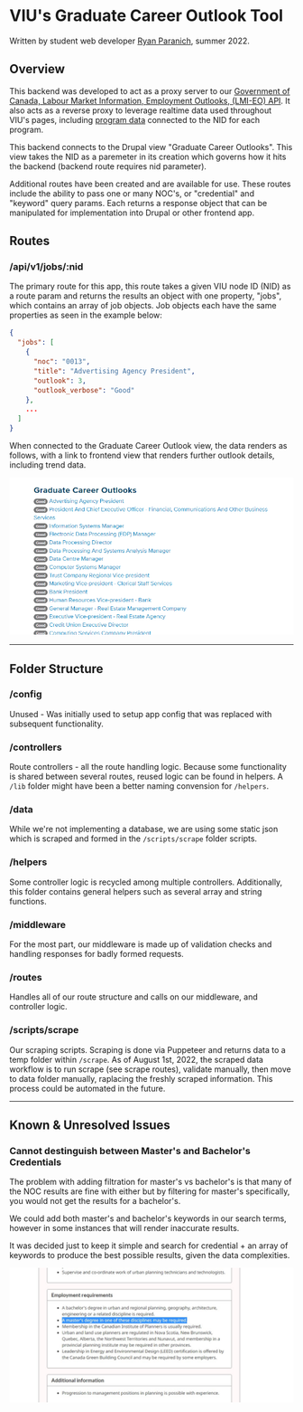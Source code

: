 # VIU's Graduate Career Outlook Tool

Written by student web developer [Ryan Paranich](https://www.github.com/rogadev), summer 2022.

## Overview

This backend was developed to act as a proxy server to our [Government of Canada, Labour Market Information, Employment Outlooks, (LMI-EO) API](https://esdc-edsc.api.canada.ca/en/detail?api=lmi-outlooks). It also acts as a reverse proxy to leverage realtime data used throughout VIU's pages, including [program data](https://www.viu.ca/program-export-emp-json) connected to the NID for each program.

This backend connects to the Drupal view "Graduate Career Outlooks". This view takes the NID as a paremeter in its creation which governs how it hits the backend (backend route requires nid parameter).

Additional routes have been created and are available for use. These routes include the ability to pass one or many NOC's, or "credential" and "keyword" query params. Each returns a response object that can be manipulated for implementation into Drupal or other frontend app.

## Routes

### /api/v1/jobs/:nid

The primary route for this app, this route takes a given VIU node ID (NID) as a route param and returns the results an object with one property, "jobs", which contains an array of job objects. Job objects each have the same properties as seen in the example below:

```json
{
  "jobs": [
    {
      "noc": "0013",
      "title": "Advertising Agency President",
      "outlook": 3,
      "outlook_verbose": "Good"
    },
    ...
  ]
}
```

When connected to the Graduate Career Outlook view, the data renders as follows, with a link to frontend view that renders further outlook details, including trend data.

![img](/readme_images/view_example.PNG)

---

## Folder Structure

### /config

Unused - Was initially used to setup app config that was replaced with subsequent functionality.

### /controllers

Route controllers - all the route handling logic. Because some functionality is shared between several routes, reused logic can be found in helpers. A `/lib` folder might have been a better naming convension for `/helpers`.

### /data

While we're not implementing a database, we are using some static json which is scraped and formed in the `/scripts/scrape` folder scripts.

### /helpers

Some controller logic is recycled among multiple controllers. Additionally, this folder contains general helpers such as several array and string functions.

### /middleware

For the most part, our middleware is made up of validation checks and handling responses for badly formed requests.

### /routes

Handles all of our route structure and calls on our middleware, and controller logic.

### /scripts/scrape

Our scraping scripts. Scraping is done via Puppeteer and returns data to a temp folder within `/scrape`. As of August 1st, 2022, the scraped data workflow is to run scrape (see scrape routes), validate manually, then move to data folder manually, raplacing the freshly scraped information. This process could be automated in the future.

---
## Known &amp; Unresolved Issues

### Cannot destinguish between  Master's and Bachelor's Credentials

The problem with adding filtration for master's vs bachelor's is that many of the NOC results are fine with either but by filtering for master's specifically, you would not get the results for a bachelor's.

We could add both master's and bachelor's keywords in our search terms, however in some instances that will render inaccurate results.

It was decided just to keep it simple and search for credential + an array of keywords to produce the best possible results, given the data complexities.

![img](/readme_images/problem_with_masters_vs_bachelors_noc2153.jpg)

